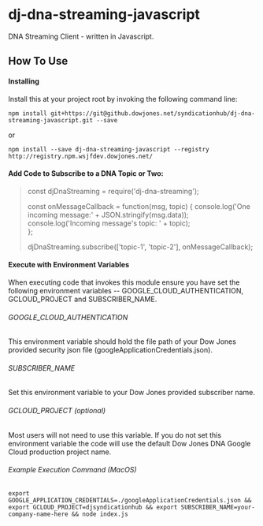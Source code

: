 # dj-dna-streaming-javascript
DNA Streaming Client - written in Javascript.

## How To Use

#### Installing

Install this at your project root by invoking the following command line:

~~~~
npm install git+https://git@github.dowjones.net/syndicationhub/dj-dna-streaming-javascript.git --save
~~~~
 
 or 

~~~~
npm install --save dj-dna-streaming-javascript --registry http://registry.npm.wsjfdev.dowjones.net/
~~~~

#### Add Code to Subscribe to a DNA Topic or Two:

> const djDnaStreaming = require('dj-dna-streaming');
>
> const onMessageCallback = function(msg, topic) {
>    console.log('One incoming message:' + JSON.stringify(msg.data));
>    console.log('Incoming message\'s topic: ' + topic);  
> };
>
> djDnaStreaming.subscribe(['topic-1', 'topic-2'], onMessageCallback);


#### Execute with Environment Variables

When executing code that invokes this module ensure you have set the following environment variables -- GOOGLE_CLOUD_AUTHENTICATION, GCLOUD_PROJECT and SUBSCRIBER_NAME.

###### GOOGLE_CLOUD_AUTHENTICATION

This environment variable should hold the file path of your Dow Jones provided security json file (googleApplicationCredentials.json).

###### SUBSCRIBER_NAME

Set this environment variable to your Dow Jones provided subscriber name.

###### GCLOUD_PROJECT (optional)

Most users will not need to use this variable. If you do not set this environment variable the code will use the default Dow Jones DNA Google Cloud production project name.

###### Example Execution Command (MacOS)

````
export GOOGLE_APPLICATION_CREDENTIALS=./googleApplicationCredentials.json && export GCLOUD_PROJECT=djsyndicationhub && export SUBSCRIBER_NAME=your-company-name-here && node index.js
````

